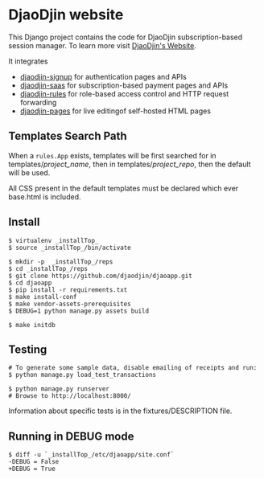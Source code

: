 DjaoDjin website
================

This Django project contains the code for DjaoDjin subscription-based session
manager. To learn more visit [DjaoDjin's Website](https://djaodjin.com/).

It integrates
- [djaodjin-signup](https://github.com/djaodjin/djaodjin-signup/) for authentication pages and APIs
- [djaodjin-saas](https://github.com/djaodjin/djaodjin-saas/) for subscription-based payment pages and APIs
- [djaodjin-rules](https://github.com/djaodjin/djaodjin-rules/) for role-based access control and HTTP request forwarding
- [djaodjin-pages](https://github.com/djaodjin/djaodjin-pages/) for live editingof self-hosted HTML pages


Templates Search Path
---------------------

When a ``rules.App`` exists, templates will be first searched for in
templates/*project_name*, then in templates/*project_repo*, then
the default will be used.

All CSS present in the default templates must be declared which ever
base.html is included.

Install
-------

    $ virtualenv _installTop_
    $ source _installTop_/bin/activate

    $ mkdir -p  _installTop_/reps
    $ cd _installTop_/reps
    $ git clone https://github.com/djaodjin/djaoapp.git
    $ cd djaoapp
    $ pip install -r requirements.txt
    $ make install-conf
    $ make vendor-assets-prerequisites
    $ DEBUG=1 python manage.py assets build

    $ make initdb

Testing
-------

    # To generate some sample data, disable emailing of receipts and run:
    $ python manage.py load_test_transactions

    $ python manage.py runserver
    # Browse to http://localhost:8000/

Information about specific tests is in the fixtures/DESCRIPTION file.


Running in DEBUG mode
---------------------

    $ diff -u `_installTop_/etc/djaoapp/site.conf`
    -DEBUG = False
    +DEBUG = True
